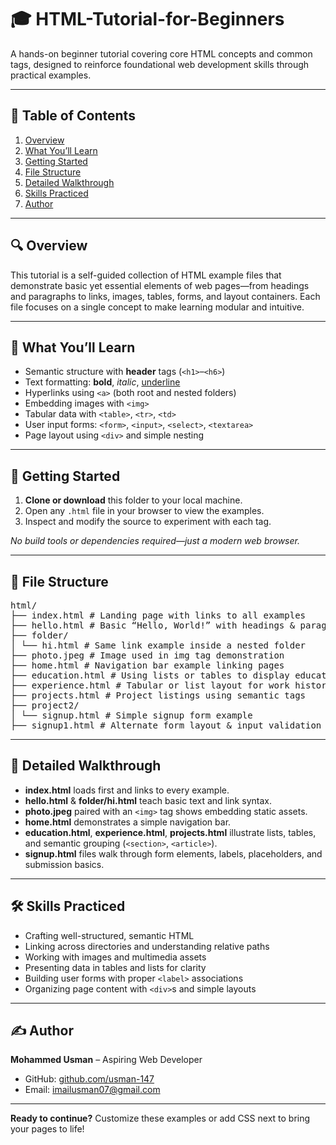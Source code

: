 # 🎓 HTML-Tutorial-for-Beginners

A hands-on beginner tutorial covering core HTML concepts and common tags, designed to reinforce foundational web development skills through practical examples.

---

## 📑 Table of Contents

1. [Overview](#overview)  
2. [What You’ll Learn](#what-youll-learn)  
3. [Getting Started](#getting-started)  
4. [File Structure](#file-structure)  
5. [Detailed Walkthrough](#detailed-walkthrough)  
6. [Skills Practiced](#skills-practiced)  
7. [Author](#author)

---

## 🔍 Overview

This tutorial is a self-guided collection of HTML example files that demonstrate basic yet essential elements of web pages—from headings and paragraphs to links, images, tables, forms, and layout containers. Each file focuses on a single concept to make learning modular and intuitive.

---

## 🎯 What You’ll Learn

- Semantic structure with **header** tags (`<h1>`–`<h6>`)  
- Text formatting: **bold**, *italic*, <u>underline</u>  
- Hyperlinks using `<a>` (both root and nested folders)  
- Embedding images with `<img>`  
- Tabular data with `<table>`, `<tr>`, `<td>`  
- User input forms: `<form>`, `<input>`, `<select>`, `<textarea>`  
- Page layout using `<div>` and simple nesting  

---

## 🚀 Getting Started

1. **Clone or download** this folder to your local machine.  
2. Open any `.html` file in your browser to view the examples.  
3. Inspect and modify the source to experiment with each tag.  

_No build tools or dependencies required—just a modern web browser._

---

## 📂 File Structure

<pre>
html/
├── index.html # Landing page with links to all examples
├── hello.html # Basic “Hello, World!” with headings & paragraphs
├── folder/
│ └── hi.html # Same link example inside a nested folder
├── photo.jpeg # Image used in img tag demonstration
├── home.html # Navigation bar example linking pages
├── education.html # Using lists or tables to display educational background
├── experience.html # Tabular or list layout for work history
├── projects.html # Project listings using semantic tags
├── project2/
│ └── signup.html # Simple signup form example
├── signup1.html # Alternate form layout & input validation hints
</pre>

---

## 🔎 Detailed Walkthrough

- **index.html** loads first and links to every example.  
- **hello.html** & **folder/hi.html** teach basic text and link syntax.  
- **photo.jpeg** paired with an `<img>` tag shows embedding static assets.  
- **home.html** demonstrates a simple navigation bar.  
- **education.html**, **experience.html**, **projects.html** illustrate lists, tables, and semantic grouping (`<section>`, `<article>`).  
- **signup.html** files walk through form elements, labels, placeholders, and submission basics.

---

## 🛠️ Skills Practiced

- Crafting well-structured, semantic HTML  
- Linking across directories and understanding relative paths  
- Working with images and multimedia assets  
- Presenting data in tables and lists for clarity  
- Building user forms with proper `<label>` associations  
- Organizing page content with `<div>`s and simple layouts  

---

## ✍️ Author

**Mohammed Usman** – Aspiring Web Developer  
- GitHub: [github.com/usman-147](https://github.com/usman-147)  
- Email: imailusman07@gmail.com  

---

**Ready to continue?** Customize these examples or add CSS next to bring your pages to life!  


